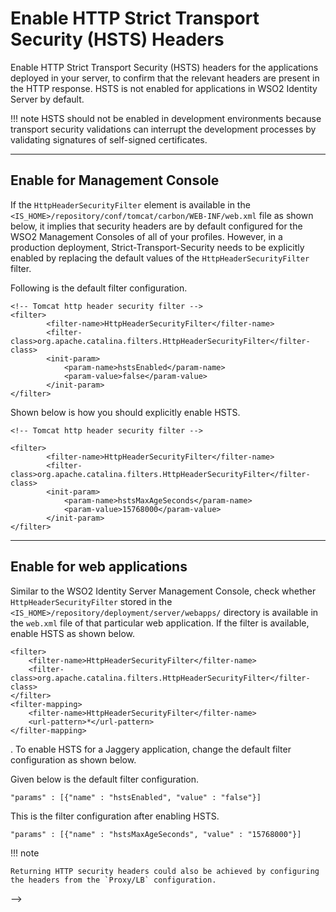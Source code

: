 # Enable HTTP Strict Transport Security (HSTS) Headers

Enable HTTP Strict Transport Security (HSTS) headers for the applications deployed in your server, to confirm that the relevant headers are present in the HTTP response. HSTS is not enabled for applications in WSO2 Identity Server by default. 

!!! note 
	HSTS should not be enabled in development environments because transport security validations can interrupt the development processes by validating signatures of self-signed certificates. 

---

## Enable for Management Console 

If the `HttpHeaderSecurityFilter` element is available in the `<IS_HOME>/repository/conf/tomcat/carbon/WEB-INF/web.xml` file as shown below, it implies that security headers are by default configured for the WSO2 Management Consoles of all of your profiles. However, in a production deployment, Strict-Transport-Security needs to be explicitly enabled by replacing the default <init-param> values of the `HttpHeaderSecurityFilter` filter.

Following is the default filter configuration.

```
<!-- Tomcat http header security filter -->
<filter>
        <filter-name>HttpHeaderSecurityFilter</filter-name>
        <filter-class>org.apache.catalina.filters.HttpHeaderSecurityFilter</filter-class>
        <init-param>
            <param-name>hstsEnabled</param-name>
            <param-value>false</param-value>
        </init-param>
</filter>
```

Shown below is how you should explicitly enable HSTS.

```
<!-- Tomcat http header security filter -->
 
<filter>
        <filter-name>HttpHeaderSecurityFilter</filter-name>
        <filter-class>org.apache.catalina.filters.HttpHeaderSecurityFilter</filter-class>
        <init-param>
            <param-name>hstsMaxAgeSeconds</param-name>
            <param-value>15768000</param-value>
        </init-param>
</filter>
```

---

## Enable for web applications

Similar to the WSO2 Identity Server Management Console, check whether `HttpHeaderSecurityFilter` stored in the `<IS_HOME>/repository/deployment/server/webapps/` directory is available in the `web.xml` file of that particular web application. If the filter is available, enable HSTS as shown below.

```
<filter>
    <filter-name>HttpHeaderSecurityFilter</filter-name>        
    <filter-class>org.apache.catalina.filters.HttpHeaderSecurityFilter</filter-class>
</filter>
<filter-mapping>     
    <filter-name>HttpHeaderSecurityFilter</filter-name>     
    <url-pattern>*</url-pattern>
</filter-mapping>
```


<!--## Enable for Jaggery applications

For Jaggery applications, the `HttpHeaderSecurityFilter` element should be configured in the `<IS_HOME>/repository/deployment/server/jaggeryapps/jaggery.conf` file. <!--This filter configuration is applicable to the /dashboard jaggery applications in this location-->. To enable HSTS for a Jaggery application, change the default filter configuration as shown below.

Given below is the default filter configuration.

```
"params" : [{"name" : "hstsEnabled", "value" : "false"}]
```

This is the filter configuration after enabling HSTS.

```
"params" : [{"name" : "hstsMaxAgeSeconds", "value" : "15768000"}]
```

!!! note

	Returning HTTP security headers could also be achieved by configuring the headers from the `Proxy/LB` configuration.

-->
